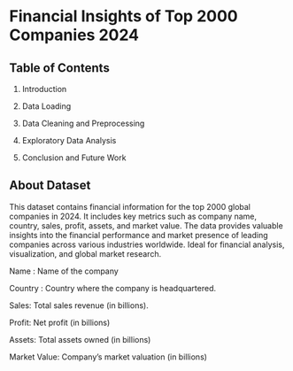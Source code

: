 # Financial Insights of Top 2000 Companies 2024

## Table of Contents
1. Introduction

2. Data Loading

3. Data Cleaning and Preprocessing

4. Exploratory Data Analysis

5. Conclusion and Future Work

## About Dataset
This dataset contains financial information for the top 2000 global companies in 2024. It includes key metrics such as company name, country, sales, profit, assets, and market value. The data provides valuable insights into the financial performance and market presence of leading companies across various industries worldwide. Ideal for financial analysis, visualization, and global market research.

Name : Name of the company

Country : Country where the company is headquartered.

Sales: Total sales revenue (in billions).

Profit: Net profit (in billions)

Assets: Total assets owned (in billions)

Market Value: Company’s market valuation (in billions)
 
